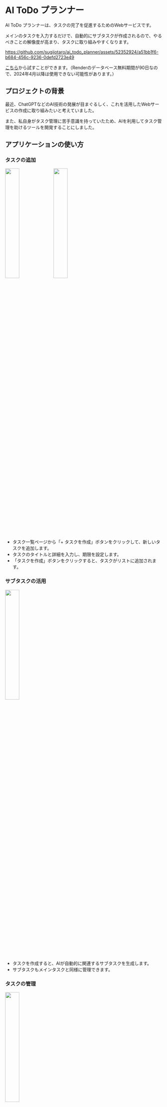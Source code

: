 # AI ToDo プランナー

AI ToDo プランナーは、タスクの完了を促進するためのWebサービスです。

メインのタスクを入力するだけで、自動的にサブタスクが作成されるので、やるべきことの解像度が高まり、タスクに取り組みやすくなります。

https://github.com/sugijotaro/ai_todo_planner/assets/52352924/a51bb1f6-b684-456c-9236-0defd2723e49

[こちら](https://ai-todo-planner.onrender.com/)から試すことができます。（Renderのデータベース無料期間が90日なので、2024年4月以降は使用できない可能性があります。）

## プロジェクトの背景

最近、ChatGPTなどのAI技術の発展が目まぐるしく、これを活用したWebサービスの作成に取り組みたいと考えていました。

また、私自身がタスク管理に苦手意識を持っていたため、AIを利用してタスク管理を助けるツールを開発することにしました。

## アプリケーションの使い方

### タスクの追加

<img src="https://github.com/sugijotaro/ai_todo_planner/assets/52352924/76386875-bda6-44ec-b8c9-d0435ec4c6ee" width="30%">
<img src="https://github.com/sugijotaro/ai_todo_planner/assets/52352924/7d5f72bf-65ef-42e1-9680-0efc1da89922" width="30%">

- タスク一覧ページから「+ タスクを作成」ボタンをクリックして、新しいタスクを追加します。
- タスクのタイトルと詳細を入力し、期限を設定します。
- 「タスクを作成」ボタンをクリックすると、タスクがリストに追加されます。

### サブタスクの活用

<img src="https://github.com/sugijotaro/ai_todo_planner/assets/52352924/747bfeaf-1502-4e05-b67e-c1a320552ae0" width="30%">

- タスクを作成すると、AIが自動的に関連するサブタスクを生成します。
- サブタスクもメインタスクと同様に管理できます。

### タスクの管理

<img src="https://github.com/sugijotaro/ai_todo_planner/assets/52352924/1982cbe1-39bc-4fdd-942e-603832859a37" width="30%">

- メインページで、すべてのタスクが一覧で表示されます。
- 各タスクには、そのタスクの状態（完了/未完了）を変更するためのボタンがあります。
- タスクのタイトルをクリックすると、そのタスクの詳細ページに遷移します。

## アプリケーションの内部構造

### モデル構造

- `Task` モデル: タスクのタイトル、説明、期限、完了状態を管理します。
- `SubTask` モデル: AIによって生成されるサブタスクの内容と完了状態を管理します。各サブタスクは特定のメインタスク（`Task`）に関連付けられています。

### AI統合

- `OpenaiClient`: OpenAI APIを利用して、メインタスクに基づいてサブタスクを自動生成します。

## 工夫した点

- UIはToDoアプリとして使いやすいデザインにすることを心がけました。
- AIのイメージと緑色を連想させるChatGPTのカラーを反映して、緑を基調としたアプリケーションにしました。
- 絵文字（✅や🔲）を活用することで、直感的に理解しやすいUIを実現しました。また、工数を削減することにも成功しました。

## 反省点と学び

Ruby on Railsを使用した開発は初めてで、多くの新しい概念に直面しましたが、ChatGPTと対話しながら開発することで、新しい概念もすんなりと理解することができました。

Renderにデプロイし、Webサービスを公開する際に、エラーの解消に苦労しました。
